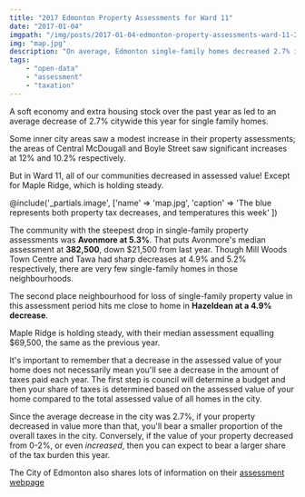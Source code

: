 ```yaml
---
title: "2017 Edmonton Property Assessments for Ward 11"
date: "2017-01-04"
imgpath: "/img/posts/2017-01-04-edmonton-property-assessments-ward-11-2017/"
img: "map.jpg"
description: "On average, Edmonton single-family homes decreased 2.7% in value. In Ward 11, all of our property values are down."
tags: 
    - "open-data"
    - "assessment"
    - "taxation"
---
```


A soft economy and extra housing stock over the past year as led to an average decrease of 2.7% citywide this year for single family homes.

Some inner city areas saw a modest increase in their property assessments; the areas of Central McDougall and Boyle Street saw significant increases
at 12% and 10.2% respectively.

But in Ward 11, all of our communities decreased in assessed value! Except for Maple Ridge, which is holding steady.

@include('_partials.image', ['name' => 'map.jpg', 'caption' => 'The blue represents both property tax decreases, and temperatures this week' ])

The community with the steepest drop in single-family property assessments was **Avonmore at 5.3%**. That puts Avonmore's median assessment at **382,500**, down $21,500 from last year.
Though Mill Woods Town Centre and Tawa had sharp decreases at 4.9% and 5.2% respectively, there are very few single-family homes in those neighbourhoods.

The second place neighbourhood for loss of single-family property value in this assessment period hits me close to home in **Hazeldean at a 4.9% decrease**.

Maple Ridge is holding steady, with their median assessment equalling $69,500, the same as the previous year.

It's important to remember that a decrease in the assessed value of your home does not necessarily mean you'll see a 
decrease in the amount of taxes paid each year. The first step is council will determine a budget and then your share
of taxes is determined based on the assessed value of your home compared to the total assessed value of all homes in the city.

Since the average decrease in the city was 2.7%, if your property decreased in value more than that, you'll bear a smaller proportion
of the overall taxes in the city. Conversely, if the value of your property decreased from 0-2%, or even *increased*, then you
can expect to bear a larger share of the tax burden this year.

The City of Edmonton also shares lots of information on their [assessment webpage](https://www.edmonton.ca/residential_neighbourhoods/property_tax_assessment/property-assessment.aspx)
